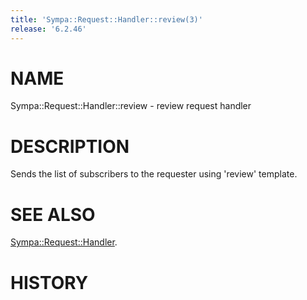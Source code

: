 ```yaml
---
title: 'Sympa::Request::Handler::review(3)'
release: '6.2.46'
---
```


# NAME

Sympa::Request::Handler::review - review request handler

# DESCRIPTION

Sends the list of subscribers to the requester
using 'review' template.

# SEE ALSO

[Sympa::Request::Handler](./Sympa-Request-Handler.3.md).

# HISTORY
